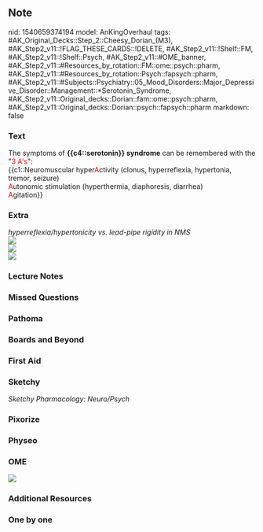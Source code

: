 ## Note
nid: 1540659374194
model: AnKingOverhaul
tags: #AK_Original_Decks::Step_2::Cheesy_Dorian_(M3), #AK_Step2_v11::!FLAG_THESE_CARDS::!DELETE, #AK_Step2_v11::!Shelf::FM, #AK_Step2_v11::!Shelf::Psych, #AK_Step2_v11::#OME_banner, #AK_Step2_v11::#Resources_by_rotation::FM::ome::psych::pharm, #AK_Step2_v11::#Resources_by_rotation::Psych::fapsych::pharm, #AK_Step2_v11::#Subjects::Psychiatry::05_Mood_Disorders::Major_Depressive_Disorder::Management::*Serotonin_Syndrome, #AK_Step2_v11::Original_decks::Dorian::fam::ome::psych::pharm, #AK_Step2_v11::Original_decks::Dorian::psych::fapsych::pharm
markdown: false

### Text
<div>
  The symptoms of <b>{{c4::serotonin}} syndrome</b> can be
  remembered with the "<font color="#FF0000">3 A's</font>":
</div>
<div>
  {{c1::Neuromuscular hyper<font color="#FF0000" style=
  "">A</font>ctivity (clonus, hyperreflexia, hypertonia, tremor,
  seizure)
  <div>
    <font color="#FF0000" style="">A</font>utonomic stimulation
    (hyperthermia, diaphoresis, diarrhea)
  </div>
  <div>
    <font color="#FF0000" style="">A</font>gitation}}
  </div>
</div>

### Extra
<div>
  <i>hyperreflexia/hypertonicity vs. lead-pipe rigidity in NMS</i>
</div>
<div>
  <i><img src="paste-6196649965649923.jpg"></i>
</div><img src="paste-454583633576440.jpg">
<div><img src="paste-454596518478330.jpg"></div>

### Lecture Notes


### Missed Questions


### Pathoma


### Boards and Beyond


### First Aid


### Sketchy
<div>
  <i>Sketchy Pharmacology: Neuro/Psych</i>
</div>

### Pixorize


### Physeo


### OME
<div class="ome-widget">
  <a href="https://onlinemeded.org?ref=anki"><img src=
  "_OME_AnkiFlashcards_General_3.png"></a>
</div>

### Additional Resources


### One by one

